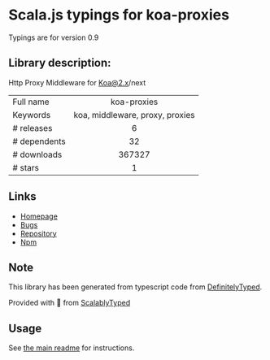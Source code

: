 
# Scala.js typings for koa-proxies

Typings are for version 0.9

## Library description:
Http Proxy Middleware for Koa@2.x/next

|                    |                 |
| ------------------ | :-------------: |
| Full name          | koa-proxies |
| Keywords           | koa, middleware, proxy, proxies |
| # releases         | 6 |
| # dependents       | 32 |
| # downloads        | 367327 |
| # stars            | 1 |

## Links
- [Homepage](https://github.com/vagusX/koa-proxies#readme)
- [Bugs](https://github.com/vagusX/koa-proxies/issues)
- [Repository](https://github.com/vagusX/koa-proxies)
- [Npm](https://www.npmjs.com/package/koa-proxies)
    


## Note
This library has been generated from typescript code from [DefinitelyTyped](https://definitelytyped.org).

Provided with :purple_heart: from [ScalablyTyped](https://github.com/oyvindberg/ScalablyTyped)

## Usage
See [the main readme](../../readme.md) for instructions.


